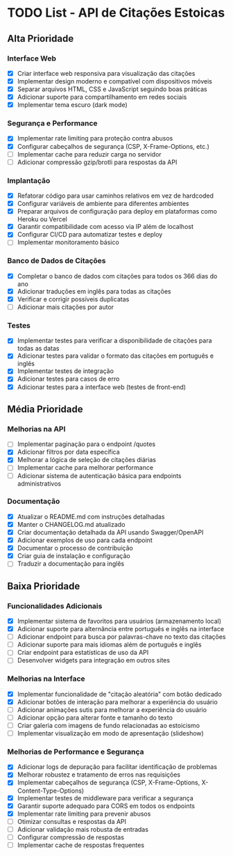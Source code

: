 # TODO List - API de Citações Estoicas

## Alta Prioridade

### Interface Web

- [x] Criar interface web responsiva para visualização das citações
- [x] Implementar design moderno e compatível com dispositivos móveis
- [x] Separar arquivos HTML, CSS e JavaScript seguindo boas práticas
- [x] Adicionar suporte para compartilhamento em redes sociais
- [x] Implementar tema escuro (dark mode)

### Segurança e Performance

- [x] Implementar rate limiting para proteção contra abusos
- [x] Configurar cabeçalhos de segurança (CSP, X-Frame-Options, etc.)
- [ ] Implementar cache para reduzir carga no servidor
- [ ] Adicionar compressão gzip/brotli para respostas da API

### Implantação

- [x] Refatorar código para usar caminhos relativos em vez de hardcoded
- [x] Configurar variáveis de ambiente para diferentes ambientes
- [x] Preparar arquivos de configuração para deploy em plataformas como Heroku ou Vercel
- [x] Garantir compatibilidade com acesso via IP além de localhost
- [x] Configurar CI/CD para automatizar testes e deploy
- [ ] Implementar monitoramento básico

### Banco de Dados de Citações

- [x] Completar o banco de dados com citações para todos os 366 dias do ano
- [x] Adicionar traduções em inglês para todas as citações
- [x] Verificar e corrigir possíveis duplicatas
- [ ] Adicionar mais citações por autor

### Testes

- [x] Implementar testes para verificar a disponibilidade de citações para todas as datas
- [x] Adicionar testes para validar o formato das citações em português e inglês
- [x] Implementar testes de integração
- [x] Adicionar testes para casos de erro
- [x] Adicionar testes para a interface web (testes de front-end)

## Média Prioridade

### Melhorias na API

- [ ] Implementar paginação para o endpoint /quotes
- [x] Adicionar filtros por data específica
- [x] Melhorar a lógica de seleção de citações diárias
- [ ] Implementar cache para melhorar performance
- [ ] Adicionar sistema de autenticação básica para endpoints administrativos

### Documentação

- [x] Atualizar o README.md com instruções detalhadas
- [x] Manter o CHANGELOG.md atualizado
- [x] Criar documentação detalhada da API usando Swagger/OpenAPI
- [x] Adicionar exemplos de uso para cada endpoint
- [x] Documentar o processo de contribuição
- [x] Criar guia de instalação e configuração
- [ ] Traduzir a documentação para inglês

## Baixa Prioridade

### Funcionalidades Adicionais

- [x] Implementar sistema de favoritos para usuários (armazenamento local)
- [x] Adicionar suporte para alternância entre português e inglês na interface
- [ ] Adicionar endpoint para busca por palavras-chave no texto das citações
- [ ] Adicionar suporte para mais idiomas além de português e inglês
- [ ] Criar endpoint para estatísticas de uso da API
- [ ] Desenvolver widgets para integração em outros sites

### Melhorias na Interface

- [x] Implementar funcionalidade de "citação aleatória" com botão dedicado
- [x] Adicionar botões de interação para melhorar a experiência do usuário
- [ ] Adicionar animações sutis para melhorar a experiência do usuário
- [ ] Adicionar opção para alterar fonte e tamanho do texto
- [ ] Criar galeria com imagens de fundo relacionadas ao estoicismo
- [ ] Implementar visualização em modo de apresentação (slideshow)

### Melhorias de Performance e Segurança

- [x] Adicionar logs de depuração para facilitar identificação de problemas
- [x] Melhorar robustez e tratamento de erros nas requisições
- [x] Implementar cabeçalhos de segurança (CSP, X-Frame-Options, X-Content-Type-Options)
- [x] Implementar testes de middleware para verificar a segurança
- [x] Garantir suporte adequado para CORS em todos os endpoints
- [x] Implementar rate limiting para prevenir abusos
- [ ] Otimizar consultas e respostas da API
- [ ] Adicionar validação mais robusta de entradas
- [ ] Configurar compressão de respostas
- [ ] Implementar cache de respostas frequentes

